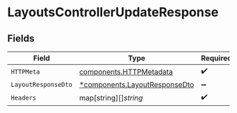 # LayoutsControllerUpdateResponse


## Fields

| Field                                                                         | Type                                                                          | Required                                                                      | Description                                                                   |
| ----------------------------------------------------------------------------- | ----------------------------------------------------------------------------- | ----------------------------------------------------------------------------- | ----------------------------------------------------------------------------- |
| `HTTPMeta`                                                                    | [components.HTTPMetadata](../../models/components/httpmetadata.md)            | :heavy_check_mark:                                                            | N/A                                                                           |
| `LayoutResponseDto`                                                           | [*components.LayoutResponseDto](../../models/components/layoutresponsedto.md) | :heavy_minus_sign:                                                            | OK                                                                            |
| `Headers`                                                                     | map[string][]*string*                                                         | :heavy_check_mark:                                                            | N/A                                                                           |